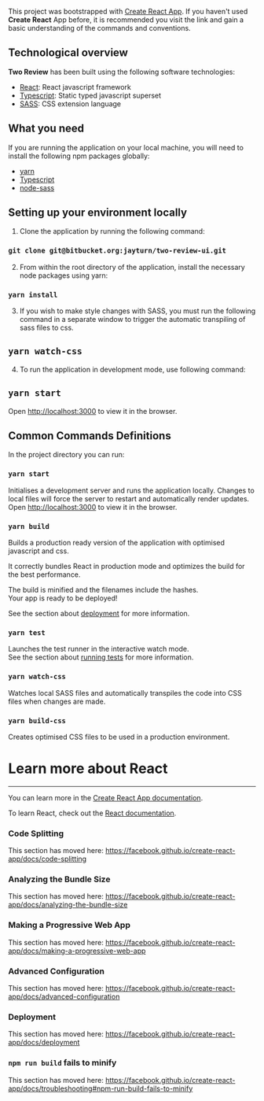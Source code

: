 This project was bootstrapped with [Create React App](https://github.com/facebook/create-react-app). If you haven't used **Create React** App before, it is recommended you visit the link and gain a basic understanding of the commands and conventions.

## Technological overview

**Two Review** has been built using the following software technologies:

- [React](https://reactjs.org/): React javascript framework
- [Typescript](https://www.typescriptlang.org/): Static typed javascript superset
- [SASS](https://sass-lang.com/): CSS extension language

## What you need

If you are running the application on your local machine, you will need to install
the following npm packages globally:

- [yarn](https://www.npmjs.com/package/yarn)
- [Typescript](https://www.npmjs.com/package/typescript)
- [node-sass](https://www.npmjs.com/package/node-sass)

## Setting up your environment locally

1. Clone the application by running the following command:

### `git clone git@bitbucket.org:jayturn/two-review-ui.git`

2. From within the root directory of the application, install the necessary
node packages using yarn:

### `yarn install`

3. If you wish to make style changes with SASS, you must run the following 
command in a separate window to trigger the automatic transpiling of sass
files to css.

## `yarn watch-css`

4. To run the application in development mode, use following command:

## `yarn start`

Open [http://localhost:3000](http://localhost:3000) to view it in the browser.

## Common Commands Definitions ##

In the project directory you can run:

### `yarn start`

Initialises a development server and runs the application locally. Changes
to local files will force the server to restart and automatically render updates.
Open [http://localhost:3000](http://localhost:3000) to view it in the browser.

### `yarn build`

Builds a production ready version of the application with optimised javascript and css.

It correctly bundles React in production mode and optimizes the build for the best performance.

The build is minified and the filenames include the hashes.<br>
Your app is ready to be deployed!

See the section about [deployment](https://facebook.github.io/create-react-app/docs/deployment) for more information.

### `yarn test`

Launches the test runner in the interactive watch mode.<br>
See the section about [running tests](https://facebook.github.io/create-react-app/docs/running-tests) for more information.

### `yarn watch-css`

Watches local SASS files and automatically transpiles the code into CSS files
when changes are made.

### `yarn build-css`

Creates optimised CSS files to be used in a production environment.

# Learn more about React
---

You can learn more in the [Create React App documentation](https://facebook.github.io/create-react-app/docs/getting-started).

To learn React, check out the [React documentation](https://reactjs.org/).

### Code Splitting

This section has moved here: https://facebook.github.io/create-react-app/docs/code-splitting

### Analyzing the Bundle Size

This section has moved here: https://facebook.github.io/create-react-app/docs/analyzing-the-bundle-size

### Making a Progressive Web App

This section has moved here: https://facebook.github.io/create-react-app/docs/making-a-progressive-web-app

### Advanced Configuration

This section has moved here: https://facebook.github.io/create-react-app/docs/advanced-configuration

### Deployment

This section has moved here: https://facebook.github.io/create-react-app/docs/deployment

### `npm run build` fails to minify

This section has moved here: https://facebook.github.io/create-react-app/docs/troubleshooting#npm-run-build-fails-to-minify
